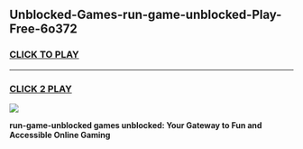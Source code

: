 
## Unblocked-Games-run-game-unblocked-Play-Free-6o372
<h3>
<a href="https://premium76.site?title=run-game-unblocked&ref=10A">CLICK TO PLAY</a></h3>
<hr>

<h3>
<a href="https://premium76.site?title=run-game-unblocked&ref=10A">CLICK 2 PLAY</a>
  
</h3>

<a href="https://premium76.site?title=run-game-unblocked&ref=10A"><img src="https://clearcache.store/games.png"></a>


**run-game-unblocked games unblocked: Your Gateway to Fun and Accessible Online Gaming**

